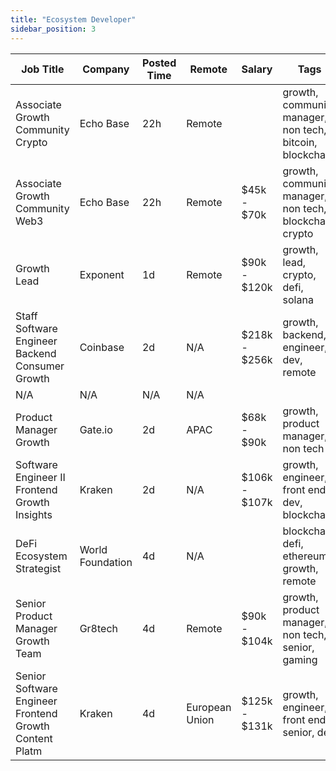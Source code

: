 ```yaml
---
title: "Ecosystem Developer"
sidebar_position: 3
---
```


| Job Title | Company | Posted Time | Remote | Salary | Tags | Apply Link |
|-----------|---------|-------------|--------|--------|------|------------|
| Associate Growth Community Crypto | Echo Base | 22h | Remote |  | growth, community manager, non tech, bitcoin, blockchain | [Apply](https://web3.career/associate-growth-community-crypto-echobase/98547) |
| Associate Growth Community Web3 | Echo Base | 22h | Remote | $45k - $70k | growth, community manager, non tech, blockchain, crypto | [Apply](https://web3.career/associate-growth-community-web3-echobase/98545) |
| Growth Lead | Exponent | 1d | Remote | $90k - $120k | growth, lead, crypto, defi, solana | [Apply](https://web3.career/growth-lead-exponent/98505) |
| Staff Software Engineer Backend Consumer Growth | Coinbase | 2d | N/A | $218k - $256k | growth, backend, engineer, dev, remote | [Apply](https://web3.career/staff-software-engineer-backend-consumer-growth-coinbase/98493) |
| N/A | N/A | N/A | N/A |  |  | [Apply](https://web3.career/metana) |
| Product Manager Growth | Gate.io | 2d | APAC | $68k - $90k | growth, product manager, non tech | [Apply](https://web3.career/product-manager-growth-gate-io/98415) |
| Software Engineer II Frontend Growth Insights | Kraken | 2d | N/A | $106k - $107k | growth, engineer, front end, dev, blockchain | [Apply](https://web3.career/software-engineer-ii-frontend-growth-insights-kraken/98360) |
| DeFi Ecosystem Strategist | World Foundation | 4d | N/A |  | blockchain, defi, ethereum, growth, remote | [Apply](https://web3.career/defi-ecosystem-strategist-world-foundation/98157) |
| Senior Product Manager Growth Team | Gr8tech | 4d | Remote | $90k - $104k | growth, product manager, non tech, senior, gaming | [Apply](https://web3.career/senior-product-manager-for-growth-team-gr8tech/97529) |
| Senior Software Engineer Frontend Growth Content Platm | Kraken | 4d | European Union | $125k - $131k | growth, engineer, front end, senior, dev | [Apply](https://web3.career/senior-software-engineer-frontend-growth-content-platform-kraken/98095) |
